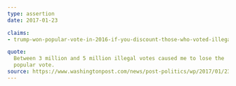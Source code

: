 ```yaml
---
type: assertion
date: 2017-01-23

claims:
- trump-won-popular-vote-in-2016-if-you-discount-those-who-voted-illegally

quote:
  Between 3 million and 5 million illegal votes caused me to lose the
  popular vote.
source: https://www.washingtonpost.com/news/post-politics/wp/2017/01/23/at-white-house-trump-tells-congressional-leaders-3-5-million-illegal-ballots-cost-him-the-popular-vote/
---
```

